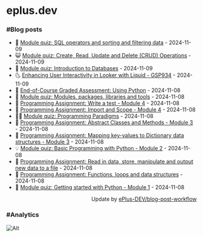 # eplus.dev

### #Blog posts

<!-- BLOG-POST-LIST:START -->
 - 🧰 [Module quiz: SQL operators and sorting and filtering data](https://eplus.dev/module-quiz-sql-operators-and-sorting-and-filtering-data) - 2024-11-09
 - 😺 [Module quiz: Create, Read, Update and Delete &lpar;CRUD&rpar; Operations](https://eplus.dev/module-quiz-create-read-update-and-delete-crud-operations) - 2024-11-09
 - 🗽 [Module quiz: Introduction to Databases](https://eplus.dev/module-quiz-introduction-to-databases) - 2024-11-09
 - 🌜 [Enhancing User Interactivity in Looker with Liquid - GSP934](https://eplus.dev/enhancing-user-interactivity-in-looker-with-liquid-gsp934) - 2024-11-09
 - 📝 [End-of-Course Graded Assessment: Using Python](https://eplus.dev/end-of-course-graded-assessment-using-python) - 2024-11-08
 - 🚀 [Module quiz: Modules, packages, libraries and tools](https://eplus.dev/module-quiz-modules-packages-libraries-and-tools) - 2024-11-08
 - 💼 [Programming Assignment: Write a test - Module 4](https://eplus.dev/programming-assignment-write-a-test-module-4) - 2024-11-08
 - 🦣 [Programming Assignment: Import and Scope - Module 4](https://eplus.dev/programming-assignment-import-and-scope-module-4) - 2024-11-08
 - 👨‍🏫 [Module quiz: Programming Paradigms](https://eplus.dev/module-quiz-programming-paradigms) - 2024-11-08
 - 🔭 [Programming Assignment: Abstract Classes and Methods - Module 3](https://eplus.dev/programming-assignment-abstract-classes-and-methods-module-3) - 2024-11-08
 - 🤡 [Programming Assignment: Mapping key-values to Dictionary data structures - Module 3](https://eplus.dev/programming-assignment-mapping-key-values-to-dictionary-data-structures-module-3) - 2024-11-08
 - 💡 [Module quiz: Basic Programming with Python - Module 2](https://eplus.dev/module-quiz-basic-programming-with-python-module-2) - 2024-11-08
 - 🦣 [Programming Assignment: Read in data, store, manipulate and output new data to a file](https://eplus.dev/programming-assignment-read-in-data-store-manipulate-and-output-new-data-to-a-file) - 2024-11-08
 - 💪 [Programming Assignment: Functions, loops and data structures](https://eplus.dev/programming-assignment-functions-loops-and-data-structures) - 2024-11-08
 - 🤡 [Module quiz: Getting started with Python - Module 1](https://eplus.dev/module-quiz-getting-started-with-python-module-1) - 2024-11-08<!-- BLOG-POST-LIST:END -->

<div align="right">
  Update by <a target="_blank"
    href="https://github.com/ePlus-DEV/blog-post-workflow">ePlus-DEV/blog-post-workflow</a>
</div>

### #Analytics
![Alt](https://repobeats.axiom.co/api/embed/9990f7cddfbad8d834990b10ccad05f81ac1096f.svg "Repobeats analytics image")
